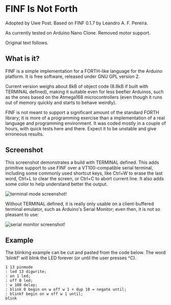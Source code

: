 FINF Is Not Forth
=================

Adopted by Uwe Post. Based on FINF 0.1.7 by Leandro A. F. Pereira.

As currently tested on Arduino Nano Clone. Removed motor support.


Original text follows.

What is it?
-----------

FINF is a simple implementation for a FORTH-like language for the Arduino platform. It is free software, released under GNU GPL version 2.

Current version weighs about 8kB of object code (8.8kB if built with TERMINAL defined), making it suitable even for less beefier Arduinos, such as the ones based on the Atmega168 microcontrollers (even though it runs out of memory quickly and starts to behave weirdly).

FINF is not meant to support a significant amount of the standard FORTH library; it is more of a programming exercise than a implementation of a real language and programming environment. It was coded mostly in a couple of hours, with quick tests here and there. Expect it to be unstable and give erroneous results.

Screenshot
----------

This screenshot demonstrates a build with TERMINAL defined. This adds primitive support to use FINF over a VT100-compatible serial terminal, including some commonly used shortcut keys, like Ctrl+W to erase the last word, Ctrl+L to clear the screen, or Ctrl+C to abort current line. It also adds some color to help understand better the output.

![terminal mode screenshot!](http://i.imgur.com/TorgV.png)

Without TERMINAL defined, it is really only usable on a client-buffered terminal emulator, such as Arduino's Serial Monitor; even then, it is not so pleasant to use:

![serial monitor screenshot!](http://i.imgur.com/U2itX.png)

Example
-------

The blinking example can be cut and pasted from the code below. The word 'blinkf' will blink the LED forever (or until the user presses ^C).

    1 13 pinmode
    : led 13 digwrite;
    : on 1 led;
    : off 0 led;
    : w 100 delay;
    : blink 0 begin on w off w 1 + dup 10 = negate until;
    : blinkf begin on w off w 1 until;
    blink
